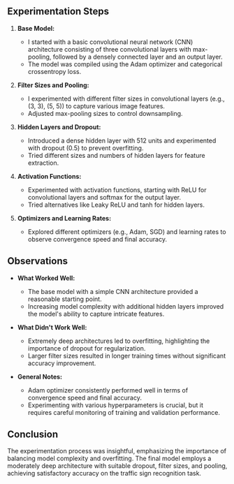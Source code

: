 
## Experimentation Steps

1. **Base Model:**
   - I started with a basic convolutional neural network (CNN) architecture consisting of three convolutional layers with max-pooling, followed by a densely connected layer and an output layer.
   - The model was compiled using the Adam optimizer and categorical crossentropy loss.

2. **Filter Sizes and Pooling:**
   - I experimented with different filter sizes in convolutional layers (e.g., (3, 3), (5, 5)) to capture various image features.
   - Adjusted max-pooling sizes to control downsampling.

3. **Hidden Layers and Dropout:**
   - Introduced a dense hidden layer with 512 units and experimented with dropout (0.5) to prevent overfitting.
   - Tried different sizes and numbers of hidden layers for feature extraction.

4. **Activation Functions:**
   - Experimented with activation functions, starting with ReLU for convolutional layers and softmax for the output layer.
   - Tried alternatives like Leaky ReLU and tanh for hidden layers.

5. **Optimizers and Learning Rates:**
   - Explored different optimizers (e.g., Adam, SGD) and learning rates to observe convergence speed and final accuracy.

## Observations

- **What Worked Well:**
  - The base model with a simple CNN architecture provided a reasonable starting point.
  - Increasing model complexity with additional hidden layers improved the model's ability to capture intricate features.

- **What Didn't Work Well:**
  - Extremely deep architectures led to overfitting, highlighting the importance of dropout for regularization.
  - Larger filter sizes resulted in longer training times without significant accuracy improvement.

- **General Notes:**
  - Adam optimizer consistently performed well in terms of convergence speed and final accuracy.
  - Experimenting with various hyperparameters is crucial, but it requires careful monitoring of training and validation performance.

## Conclusion

The experimentation process was insightful, emphasizing the importance of balancing model complexity and overfitting. The final model employs a moderately deep architecture with suitable dropout, filter sizes, and pooling, achieving satisfactory accuracy on the traffic sign recognition task.
